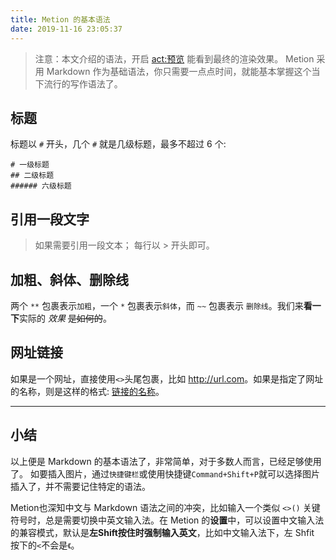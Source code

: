 ```yaml
---
title: Metion 的基本语法
date: 2019-11-16 23:05:37
---
```

> 注意：本文介绍的语法，开启 <act:预览> 能看到最终的渲染效果。
Metion 采用 Markdown 作为基础语法，你只需要一点点时间，就能基本掌握这个当下流行的写作语法了。

## 标题
标题以 `#` 开头，几个 `#` 就是几级标题，最多不超过 6 个:
```
# 一级标题
## 二级标题
###### 六级标题
```

## 引用一段文字
> 如果需要引用一段文本；
> 每行以 > 开头即可。

## 加粗、斜体、删除线
两个 `**` 包裹表示`加粗`，一个 `*` 包裹表示`斜体`，而 `~~` 包裹表示 `删除线`。我们来**看一下**实际的 *效果* ~~是如何的~~。

## 网址链接
如果是一个网址，直接使用`<>`头尾包裹，比如 <http://url.com>。如果是指定了网址的名称，则是这样的格式: [链接的名称](http://url.com/)。

- - - - - - - - - - 

## 小结
以上便是 Markdown 的基本语法了，非常简单，对于多数人而言，已经足够使用了。
如要插入图片，通过`快捷键栏`或使用快捷键`Command+Shift+P`就可以选择图片插入了，并不需要记住特定的语法。

Metion也深知中文与 Markdown 语法之间的冲突，比如输入一个类似 `<>()` 关键符号时，总是需要切换中英文输入法。在 Metion 的**设置**中，可以设置中文输入法的兼容模式，默认是**左Shift按住时强制输入英文**，比如中文输入法下，左 Shfit 按下的`<`不会是`《`。
